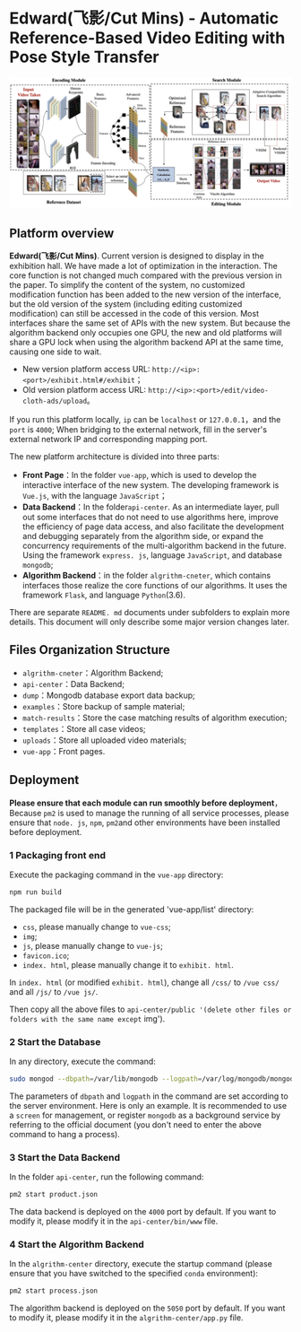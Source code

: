 # Edward(飞影/Cut Mins) - Automatic Reference-Based Video Editing with Pose Style Transfer

![image](https://github.com/GenerousMan/Edward-AutoEditing/blob/master/api-center/public/img/System.jpg)

## Platform overview

**Edward(飞影/Cut Mins)**. Current version is designed to display in the exhibition hall. We have made a lot of optimization in the interaction. The core function is not changed much compared with the previous version in the paper. To simplify the content of the system, no customized modification function has been added to the new version of the interface, but the old version of the system (including editing customized modification) can still be accessed in the code of this version. Most interfaces share the same set of APIs with the new system. But because the algorithm backend only occupies one GPU, the new and old platforms will share a GPU lock when using the algorithm backend API at the same time, causing one side to wait.

- New version platform access URL: `http://<ip>:<port>/exhibit.html#/exhibit`；
- Old version platform access URL: `http://<ip>:<port>/edit/video-cloth-ads/upload`。

If you run this platform locally, `ip` can be `localhost` or `127.0.0.1`，and the `port` is `4000`; When bridging to the external network, fill in the server's external network IP and corresponding mapping port.

The new platform architecture is divided into three parts:

- **Front Page**：In the folder `vue-app`, which is used to develop the interactive interface of the new system. The developing framework is `Vue.js`, with the language `JavaScript`；
- **Data Backend**：In the folder`api-center`. As an intermediate layer, pull out some interfaces that do not need to use algorithms here, improve the efficiency of page data access, and also facilitate the development and debugging separately from the algorithm side, or expand the concurrency requirements of the multi-algorithm backend in the future. Using the framework `express. js`, language `JavaScript`, and database `mongodb`;
- **Algorithm Backend**：in the folder `algrithm-cneter`, which contains interfaces those realize the core functions of our algorithms. It uses the framework `Flask`, and language `Python`(3.6).

There are separate `README. md` documents under subfolders to explain more details. This document will only describe some major version changes later.

## Files Organization Structure

- `algrithm-cneter`：Algorithm Backend;
- `api-center`：Data Backend;
- `dump`：Mongodb database export data backup;
- `examples`：Store backup of sample material;
- `match-results`：Store the case matching results of algorithm execution;
- `templates`：Store all case videos;
- `uploads`：Store all uploaded video materials;
- `vue-app`：Front pages.

## Deployment

**Please ensure that each module can run smoothly before deployment**，Because `pm2` is used to manage the running of all service processes, please ensure that `node. js`, `npm`, `pm2`and other environments have been installed before deployment.

### 1 Packaging front end

Execute the packaging command in the `vue-app` directory:

```bash
npm run build
```

The packaged file will be in the generated 'vue-app/list' directory:

- `css`, please manually change to `vue-css`;
- `img`;
- `js`, please manually change to `vue-js`;
- `favicon.ico`;
- `index. html`, please manually change it to `exhibit. html`.

In `index. html` (or modified `exhibit. html`), change all `/css/` to `/vue css/` and all `/js/` to `/vue js/`.

Then copy all the above files to ` api-center/public '(delete other files or folders with the same name except ` img').

### 2 Start the Database

In any directory, execute the command:

```bash
sudo mongod --dbpath=/var/lib/mongodb --logpath=/var/log/mongodb/mongod.log
```

The parameters of `dbpath` and `logpath` in the command are set according to the server environment. Here is only an example. It is recommended to use a `screen` for management, or register `mongodb` as a background service by referring to the official document (you don't need to enter the above command to hang a process).

### 3 Start the Data Backend

In the folder `api-center`, run the following command:

```bash
pm2 start product.json
```

The data backend is deployed on the `4000` port by default. If you want to modify it, please modify it in the `api-center/bin/www` file.

### 4 Start the Algorithm Backend

In the `algrithm-center` directory, execute the startup command (please ensure that you have switched to the specified `conda` environment):

```bash
pm2 start process.json
```

The algorithm backend is deployed on the `5050` port by default. If you want to modify it, please modify it in the `algrithm-center/app.py` file.